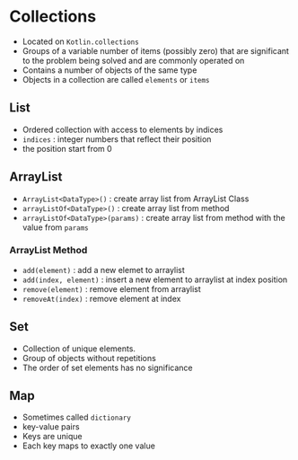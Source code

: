 # Collections
- Located on `Kotlin.collections`
- Groups of a variable number of items (possibly zero) that are significant to the problem being solved and are commonly operated on
- Contains a number of objects of the same type
- Objects in a collection are called `elements` or `items`

## List
- Ordered collection with access to elements by indices
- `indices` : integer numbers that reflect their position
- the position start from 0

## ArrayList
- `ArrayList<DataType>()` : create array list from ArrayList Class
- `arrayListOf<DataType>()` : create array list from method
- `arrayListOf<DataType>(params)` : create array list from method with the value from `params`

### ArrayList Method
- `add(element)` : add a new elemet to arraylist
- `add(index, element)` : insert a new element to arraylist at index position
- `remove(element)` : remove element from arraylist
- `removeAt(index)` : remove element at index

## Set
- Collection of unique elements.
- Group of objects without repetitions
- The order of set elements has no significance

## Map
- Sometimes called `dictionary`
- key-value pairs
- Keys are unique
- Each key maps to exactly one value